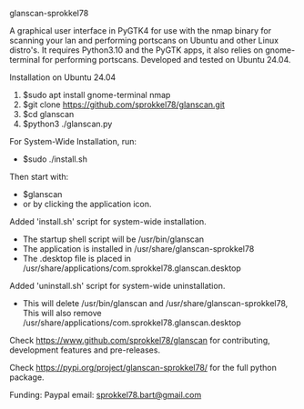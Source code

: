 glanscan-sprokkel78

A graphical user interface in PyGTK4 for use with the nmap binary for scanning your lan and performing portscans on Ubuntu and other Linux distro's. 
It requires Python3.10 and the PyGTK apps, it also relies on gnome-terminal for performing portscans.
Developed and tested on Ubuntu 24.04. 

Installation on Ubuntu 24.04

1. $sudo apt install gnome-terminal nmap
2. $git clone https://github.com/sprokkel78/glanscan.git
3. $cd glanscan
4. $python3 ./glanscan.py

For System-Wide Installation, run:
- $sudo ./install.sh

Then start with:
- $glanscan
- or by clicking the application icon.

Added 'install.sh' script for system-wide installation.
- The startup shell script will be /usr/bin/glanscan
- The application is installed in /usr/share/glanscan-sprokkel78
- The .desktop file is placed in /usr/share/applications/com.sprokkel78.glanscan.desktop

Added 'uninstall.sh' script for system-wide uninstallation.
- This will delete /usr/bin/glanscan and /usr/share/glanscan-sprokkel78,
  This will also remove /usr/share/applications/com.sprokkel78.glanscan.desktop
  
Check https://www.github.com/sprokkel78/glanscan for contributing, development features and pre-releases.

Check https://pypi.org/project/glanscan-sprokkel78/ for the full python package.

Funding: Paypal email: sprokkel78.bart@gmail.com

